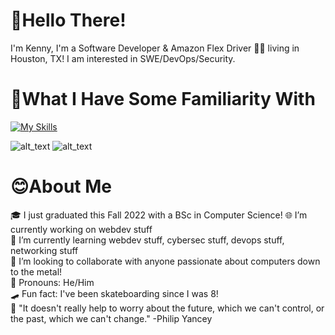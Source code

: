# 👋Hello There! 
I'm Kenny, I'm a Software Developer & Amazon Flex Driver 💪😂 living in Houston, TX! I am interested in SWE/DevOps/Security.
  
# 🧠What I Have Some Familiarity With
[![My Skills](https://skillicons.dev/icons?i=c,cs,py,java,html,css,js,django,dotnet,linux,mysql,selenium&theme=light)](https://skillicons.dev)  

![__alt_text__](https://img.shields.io/badge/LinkedIn--0A66C2?style=for-the-badge&logo=LinkedIn)
![__alt_text__](https://img.shields.io/badge/Gmail--EA4335?style=for-the-badge&logo=Gmail)


# 😊About Me
 🎓 I just graduated this Fall 2022 with a BSc in Computer Science!
 🌐 I’m currently working on webdev stuff  
 🌱 I’m currently learning webdev stuff, cybersec stuff, devops stuff, networking stuff  
 👯 I’m looking to collaborate with anyone passionate about computers down to the metal!  
 🦆 Pronouns: He/Him  
 🛹 Fun fact: I've been skateboarding since I was 8!  
 💬 "It doesn't really help to worry about the future, which we can't control, or the past, which we can't change." -Philip Yancey
 

